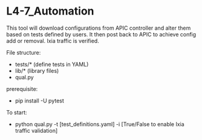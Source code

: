 # L4-7_Automation
This tool will download configurations from APIC controller and alter them based on tests defined by users. It then post back to APIC to achieve config add or removal. Ixia traffic is verified.

File structure:
- tests/* (define tests in YAML)
- lib/* (library files)
- qual.py

prerequisite:
- pip install -U pytest

To start:
- python qual.py -t [test_definitions.yaml] -i [True/False to enable Ixia traffic validation]
